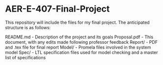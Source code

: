 # AER-E-407-Final-Project

This repository will include the files for my final project.  The anticipated structure is as follows:

README.md - Description of the project and its goals
Proposal.pdf - This document, with any edits made following professor
feedback
Report/ - PDF and .tex file for final report
Model/ - Promela files involved in the system model
Spec/ - LTL specification files used for model checking and a master list
of specifications
